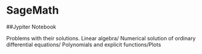 # SageMath

##Jypiter Notebook 

Problems with their solutions.
Linear algebra/ Numerical solution of ordinary differential equations/ Polynomials and explicit functions/Plots
